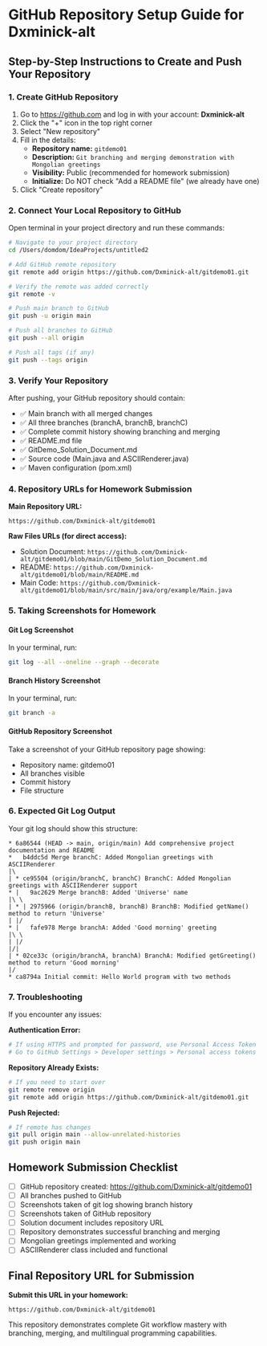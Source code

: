# GitHub Repository Setup Guide for Dxminick-alt

## Step-by-Step Instructions to Create and Push Your Repository

### 1. Create GitHub Repository
1. Go to https://github.com and log in with your account: **Dxminick-alt**
2. Click the "+" icon in the top right corner
3. Select "New repository"
4. Fill in the details:
   - **Repository name:** `gitdemo01`
   - **Description:** `Git branching and merging demonstration with Mongolian greetings`
   - **Visibility:** Public (recommended for homework submission)
   - **Initialize:** Do NOT check "Add a README file" (we already have one)
5. Click "Create repository"

### 2. Connect Your Local Repository to GitHub

Open terminal in your project directory and run these commands:

```bash
# Navigate to your project directory
cd /Users/domdom/IdeaProjects/untitled2

# Add GitHub remote repository
git remote add origin https://github.com/Dxminick-alt/gitdemo01.git

# Verify the remote was added correctly
git remote -v

# Push main branch to GitHub
git push -u origin main

# Push all branches to GitHub
git push --all origin

# Push all tags (if any)
git push --tags origin
```

### 3. Verify Your Repository

After pushing, your GitHub repository should contain:
- ✅ Main branch with all merged changes
- ✅ All three branches (branchA, branchB, branchC)
- ✅ Complete commit history showing branching and merging
- ✅ README.md file
- ✅ GitDemo_Solution_Document.md
- ✅ Source code (Main.java and ASCIIRenderer.java)
- ✅ Maven configuration (pom.xml)

### 4. Repository URLs for Homework Submission

**Main Repository URL:**
```
https://github.com/Dxminick-alt/gitdemo01
```

**Raw Files URLs (for direct access):**
- Solution Document: `https://github.com/Dxminick-alt/gitdemo01/blob/main/GitDemo_Solution_Document.md`
- README: `https://github.com/Dxminick-alt/gitdemo01/blob/main/README.md`
- Main Code: `https://github.com/Dxminick-alt/gitdemo01/blob/main/src/main/java/org/example/Main.java`

### 5. Taking Screenshots for Homework

#### Git Log Screenshot
In your terminal, run:
```bash
git log --all --oneline --graph --decorate
```

#### Branch History Screenshot
In your terminal, run:
```bash
git branch -a
```

#### GitHub Repository Screenshot
Take a screenshot of your GitHub repository page showing:
- Repository name: gitdemo01
- All branches visible
- Commit history
- File structure

### 6. Expected Git Log Output
Your git log should show this structure:
```
* 6a86544 (HEAD -> main, origin/main) Add comprehensive project documentation and README
*   b4ddc5d Merge branchC: Added Mongolian greetings with ASCIIRenderer
|\  
| * ce95504 (origin/branchC, branchC) BranchC: Added Mongolian greetings with ASCIIRenderer support
* |   9ac2629 Merge branchB: Added 'Universe' name
|\ \  
| * | 2975966 (origin/branchB, branchB) BranchB: Modified getName() method to return 'Universe'
| |/  
* |   fafe978 Merge branchA: Added 'Good morning' greeting
|\ \  
| |/  
|/|   
| * 02ce33c (origin/branchA, branchA) BranchA: Modified getGreeting() method to return 'Good morning'
|/  
* ca8794a Initial commit: Hello World program with two methods
```

### 7. Troubleshooting

If you encounter any issues:

**Authentication Error:**
```bash
# If using HTTPS and prompted for password, use Personal Access Token
# Go to GitHub Settings > Developer settings > Personal access tokens
```

**Repository Already Exists:**
```bash
# If you need to start over
git remote remove origin
git remote add origin https://github.com/Dxminick-alt/gitdemo01.git
```

**Push Rejected:**
```bash
# If remote has changes
git pull origin main --allow-unrelated-histories
git push origin main
```

## Homework Submission Checklist

- [ ] GitHub repository created: https://github.com/Dxminick-alt/gitdemo01
- [ ] All branches pushed to GitHub
- [ ] Screenshots taken of git log showing branch history
- [ ] Screenshots taken of GitHub repository
- [ ] Solution document includes repository URL
- [ ] Repository demonstrates successful branching and merging
- [ ] Mongolian greetings implemented and working
- [ ] ASCIIRenderer class included and functional

## Final Repository URL for Submission

**Submit this URL in your homework:**
```
https://github.com/Dxminick-alt/gitdemo01
```

This repository demonstrates complete Git workflow mastery with branching, merging, and multilingual programming capabilities.